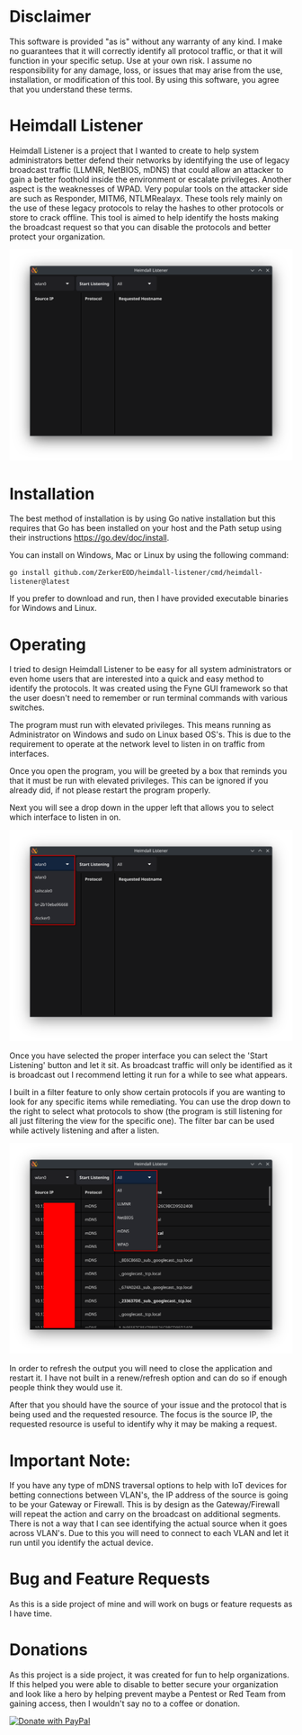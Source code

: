 # Disclaimer
This software is provided "as is" without any warranty of any kind. I make no guarantees that it will correctly identify all protocol traffic, or that it will function in your specific setup. Use at your own risk. I assume no responsibility for any damage, loss, or issues that may arise from the use, installation, or modification of this tool. By using this software, you agree that you understand these terms.

# Heimdall Listener
Heimdall Listener is a project that I wanted to create to help system administrators better defend their networks by identifying the use of legacy broadcast traffic (LLMNR, NetBIOS, mDNS) that could allow an attacker to gain a better foothold inside the environment or escalate privileges. Another aspect is the weaknesses of WPAD. Very popular tools on the attacker side are such as Responder, MITM6, NTLMRealayx. These tools rely mainly on the use of these legacy protocols to relay the hashes to other protocols or store to crack offline. This tool is aimed to help identify the hosts making the broadcast request so that you can disable the protocols and better protect your organization.

![](img/opening-prog.png)

# Installation
The best method of installation is by using Go native installation but this requires that Go has been installed on your host and the Path setup using their instructions https://go.dev/doc/install.

You can install on Windows, Mac or Linux by using the following command:
```shell
go install github.com/ZerkerEOD/heimdall-listener/cmd/heimdall-listener@latest
```

If you prefer to download and run, then I have provided executable binaries for Windows and Linux. 

# Operating
I tried to design Heimdall Listener to be easy for all system administrators or even home users that are interested into a quick and easy method to identify the protocols. It was created using the Fyne GUI framework so that the user doesn't need to remember or run terminal commands with various switches.

The program must run with elevated privileges. This means running as Administrator on Windows and sudo on Linux based OS's. This is due to the requirement to operate at the network level to listen in on traffic from interfaces. 

Once you open the program, you will be greeted by a box that reminds you that it must be run with elevated privileges. This can be ignored if you already did, if not please restart the program properly.

Next you will see a drop down in the upper left that allows you to select which interface to listen in on. 

![](/img/interface-selection.png)

Once you have selected the proper interface you can select the 'Start Listening' button and let it sit. As broadcast traffic will only be identified as it is broadcast out I recommend letting it run for a while to see what appears.

I built in a filter feature to only show certain protocols if you are wanting to look for any specific items while remediating. You can use the drop down to the right to select what protocols to show (the program is still listening for all just filtering the view for the specific one). The filter bar can be used while actively listening and after a listen.

![](img/sorting-options.png)

In order to refresh the output you will need to close the application and restart it. I have not built in a renew/refresh option and can do so if enough people think they would use it.

After that you should have the source of your issue and the protocol that is being used and the requested resource. The focus is the source IP, the requested resource is useful to identify why it may be making a request.

# Important Note:
If you have any type of mDNS traversal options to help with IoT devices for betting connections between VLAN's, the IP address of the source is going to be your Gateway or Firewall. This is by design as the Gateway/Firewall will repeat the action and carry on the broadcast on additional segments. There is not a way that I can see identifying the actual source when it goes across VLAN's. Due to this you will need to connect to each VLAN and let it run until you identify the actual device.

# Bug and Feature Requests
As this is a side project of mine and will work on bugs or feature requests as I have time.

# Donations
As this project is a side project, it was created for fun to help organizations. If this helped you were able to disable to better secure your organization and look like a hero by helping prevent maybe a Pentest or Red Team from gaining access, then I wouldn't say no to a coffee or donation.

[![Donate with PayPal](https://raw.githubusercontent.com/stefan-niedermann/paypal-donate-button/master/paypal-donate-button.png)](https://www.paypal.com/donate/?hosted_button_id=6KT8R6AA7YJBS)
